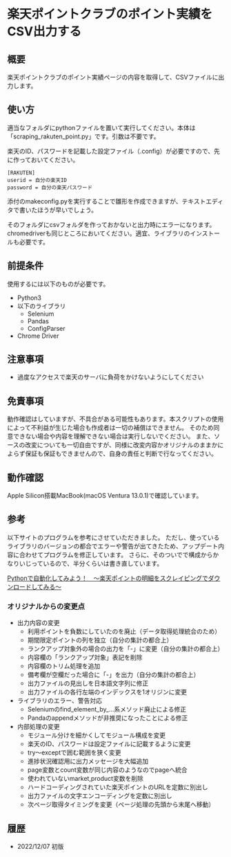 # 楽天ポイントクラブのポイント実績をCSV出力する

## 概要

楽天ポイントクラブのポイント実績ページの内容を取得して、CSVファイルに出力します。

## 使い方

適当なフォルダにpythonファイルを置いて実行してください。本体は「scraping_rakuten_point.py」です。引数は不要です。

楽天のID、パスワードを記載した設定ファイル（.config）が必要ですので、先に作っておいてください。

```:
[RAKUTEN]
userid = 自分の楽天ID
password = 自分の楽天パスワード
```

添付のmakeconfig.pyを実行することで雛形を作成できますが、テキストエディタで書いたほうが早いでしょう。

そのフォルダにcsvフォルダを作っておかないと出力時にエラーになります。
chromedriverも同じところにおいてください。適宜、ライブラリのインストールも必要です。

## 前提条件

使用するには以下のものが必要です。

* Python3
* 以下のライブラリ
  * Selenium
  * Pandas
  * ConfigParser
* Chrome Driver

## 注意事項

* 過度なアクセスで楽天のサーバに負荷をかけないようにしてください

## 免責事項

動作確認はしていますが、不具合がある可能性もあります。本スクリプトの使用によって不利益が生じた場合も作成者は一切の補償はできません。
そのため同意できない場合や内容を理解できない場合は実行しないでください。
また、ソースの改変についても一切自由ですが、同様に改変内容かオリジナルのままかによらず保証も保証もできませんので、自身の責任と判断で行なってください。

## 動作確認

Apple Silicon搭載MacBook(macOS Ventura 13.0.1)で確認しています。

## 参考

以下サイトのプログラムを参考にさせていただきました。
ただし、使っているライブラリのバージョンの都合でエラーや警告が出てきたため、アップデート内容に合わせてプログラムを修正しています。
さらに、そのついでで構成からかなりいじっているので、半分くらいは書き直しています。

[Pythonで自動化してみよう！　～楽天ポイントの明細をスクレイピングでダウンロードしてみる～](https://massu-keiei.com/python_automation_rakuten_point/)

### オリジナルからの変更点

* 出力内容の変更
  * 利用ポイントを負数にしていたのを廃止（データ取得処理統合のため）
  * 期間限定ポイントの列を独立（自分の集計の都合上）
  * ランクアップ対象外の場合の出力を「-」に変更（自分の集計の都合上）
  * 内容欄の「ランクアップ対象」表記を削除
  * 内容欄のトリム処理を追加
  * 備考欄が空欄だった場合に「-」を出力（自分の集計の都合上）
  * 出力ファイルの見出しを日本語文字列に修正
  * 出力ファイルの各行左端のインデックスを1オリジンに変更
* ライブラリのエラー、警告対応
  * Seleniumのfind_element_by_...系メソッド廃止による修正
  * Pandaのappendメソッドが非推奨になったことによる修正
* 内部処理の変更
  * モジュール分けを細かくしてモジュール構成を変更
  * 楽天のID、パスワードは設定ファイルに記載するように変更
  * try〜exceptで囲む範囲を狭く変更
  * 進捗状況確認用に出力メッセージを大幅追加
  * page変数とcount変数が同じ内容のようなのでpageへ統合
  * 使われていないmarket,product変数を削除
  * ハードコーディングされていた楽天ポイントのURLを定数に別出し
  * 出力ファイルの文字エンコーディングを定数に別出し
  * 次ページ取得タイミングを変更（ページ処理の先頭から末尾へ移動）

## 履歴

* 2022/12/07 初版
